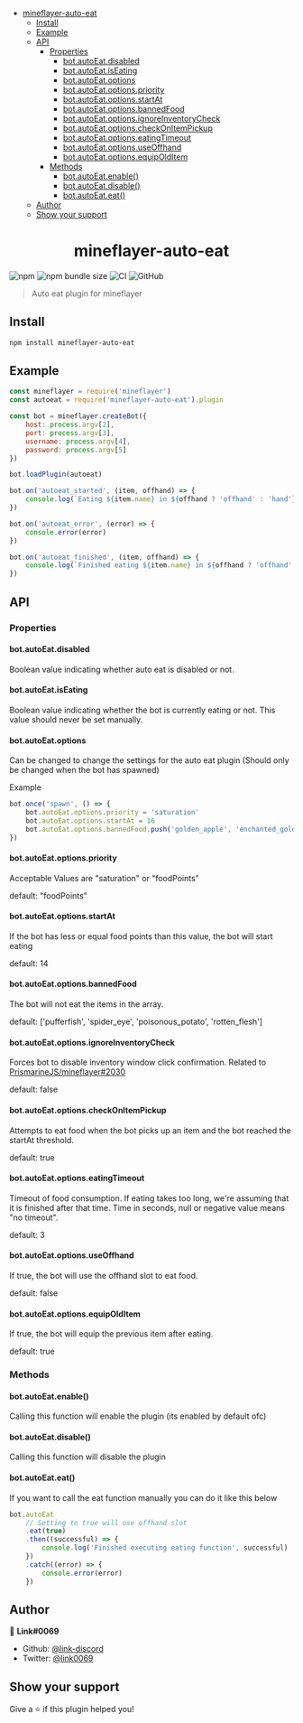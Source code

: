 <!-- START doctoc generated TOC please keep comment here to allow auto update -->
<!-- DON'T EDIT THIS SECTION, INSTEAD RE-RUN doctoc TO UPDATE -->


- [mineflayer-auto-eat](#mineflayer-auto-eat)
  - [Install](#install)
  - [Example](#example)
  - [API](#api)
    - [Properties](#properties)
      - [bot.autoEat.disabled](#botautoeatdisabled)
      - [bot.autoEat.isEating](#botautoeatiseating)
      - [bot.autoEat.options](#botautoeatoptions)
      - [bot.autoEat.options.priority](#botautoeatoptionspriority)
      - [bot.autoEat.options.startAt](#botautoeatoptionsstartat)
      - [bot.autoEat.options.bannedFood](#botautoeatoptionsbannedfood)
      - [bot.autoEat.options.ignoreInventoryCheck](#botautoeatoptionsignoreinventorycheck)
      - [bot.autoEat.options.checkOnItemPickup](#botautoeatoptionscheckonitempickup)
      - [bot.autoEat.options.eatingTimeout](#botautoeatoptionseatingtimeout)
      - [bot.autoEat.options.useOffhand](#botautoeatoptionsuseoffhand)
      - [bot.autoEat.options.equipOldItem](#botautoeatoptionsequipolditem)
    - [Methods](#methods)
      - [bot.autoEat.enable()](#botautoeatenable)
      - [bot.autoEat.disable()](#botautoeatdisable)
      - [bot.autoEat.eat()](#botautoeateat)
  - [Author](#author)
  - [Show your support](#show-your-support)

<!-- END doctoc generated TOC please keep comment here to allow auto update -->

<h1 align="center">mineflayer-auto-eat</h1>

![npm](https://img.shields.io/npm/v/mineflayer-auto-eat)
![npm bundle size](https://img.shields.io/bundlephobia/min/mineflayer-auto-eat)
![CI](https://github.com/link-discord/mineflayer-auto-eat/actions/workflows/ci.yml/badge.svg)
![GitHub](https://img.shields.io/github/license/link-discord/mineflayer-auto-eat?color=red)

> Auto eat plugin for mineflayer

## Install

```sh
npm install mineflayer-auto-eat
```

## Example

```js
const mineflayer = require('mineflayer')
const autoeat = require('mineflayer-auto-eat').plugin

const bot = mineflayer.createBot({
    host: process.argv[2],
    port: process.argv[3],
    username: process.argv[4],
    password: process.argv[5]
})

bot.loadPlugin(autoeat)

bot.on('autoeat_started', (item, offhand) => {
    console.log(`Eating ${item.name} in ${offhand ? 'offhand' : 'hand'}`)
})

bot.on('autoeat_error', (error) => {
    console.error(error)
})

bot.on('autoeat_finished', (item, offhand) => {
    console.log(`Finished eating ${item.name} in ${offhand ? 'offhand' : 'hand'}`)
})
```

## API

### Properties

#### bot.autoEat.disabled

Boolean value indicating whether auto eat is disabled or not.

#### bot.autoEat.isEating

Boolean value indicating whether the bot is currently eating or not.
This value should never be set manually.

#### bot.autoEat.options

Can be changed to change the settings for the auto eat plugin
(Should only be changed when the bot has spawned)

Example

```js
bot.once('spawn', () => {
    bot.autoEat.options.priority = 'saturation'
    bot.autoEat.options.startAt = 16
    bot.autoEat.options.bannedFood.push('golden_apple', 'enchanted_golden_apple')
})
```

#### bot.autoEat.options.priority

Acceptable Values are "saturation" or "foodPoints"

default: "foodPoints"

#### bot.autoEat.options.startAt

If the bot has less or equal food points than this value, the bot will start eating

default: 14

#### bot.autoEat.options.bannedFood

The bot will not eat the items in the array.

default: ['pufferfish', 'spider_eye', 'poisonous_potato', 'rotten_flesh']

#### bot.autoEat.options.ignoreInventoryCheck

Forces bot to disable inventory window click confirmation.
Related to [PrismarineJS/mineflayer#2030](https://github.com/PrismarineJS/mineflayer/issues/2030)

default: false

#### bot.autoEat.options.checkOnItemPickup

Attempts to eat food when the bot picks up an item and the bot reached the startAt threshold.

default: true

#### bot.autoEat.options.eatingTimeout

Timeout of food consumption. If eating takes too long, we're assuming that
it is finished after that time. Time in seconds, null or negative value means
"no timeout".

default: 3

#### bot.autoEat.options.useOffhand

If true, the bot will use the offhand slot to eat food.

default: false

#### bot.autoEat.options.equipOldItem

If true, the bot will equip the previous item after eating.

default: true

### Methods

#### bot.autoEat.enable()

Calling this function will enable the plugin
(its enabled by default ofc)

#### bot.autoEat.disable()

Calling this function will disable the plugin

#### bot.autoEat.eat()

If you want to call the eat function manually
you can do it like this below

```js
bot.autoEat
    // Setting to true will use offhand slot
    .eat(true)
    .then((successful) => {
        console.log('Finished executing eating function', successful)
    })
    .catch((error) => {
        console.error(error)
    })
```

## Author

👤 **Link#0069**

-   Github: [@link-discord](https://github.com/link-discord)
-   Twitter: [@link0069](https://twitter.com/link0069)

## Show your support

Give a ⭐️ if this plugin helped you!